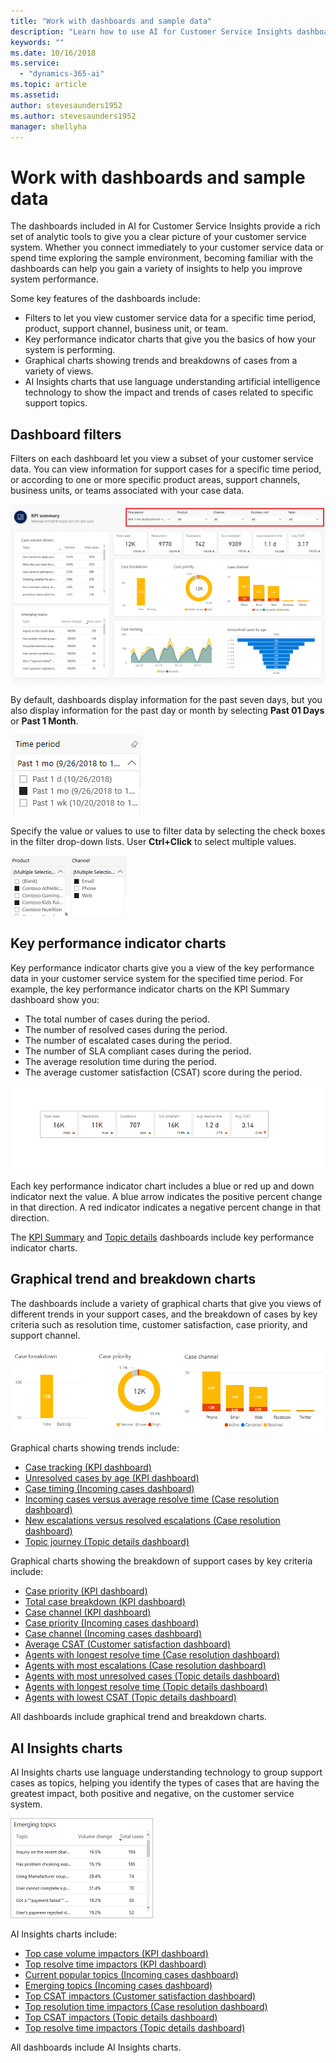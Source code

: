```yaml
---
title: "Work with dashboards and sample data"
description: "Learn how to use AI for Customer Service Insights dashboards and sample data."
keywords: ""
ms.date: 10/16/2018
ms.service:
  - "dynamics-365-ai"
ms.topic: article
ms.assetid: 
author: stevesaunders1952
ms.author: stevesaunders1952
manager: shellyha
---
```


# Work with dashboards and sample data

The dashboards included in AI for Customer Service Insights provide a rich set of analytic tools to give you a clear picture of your customer service system. Whether you connect immediately to your customer service data or spend time exploring the sample environment, becoming familiar with the dashboards can help you gain a variety of insights to help you improve system performance.

Some key features of the dashboards include:

* Filters to let you view customer service data for a specific time period, product, support channel, business unit, or team.
* Key performance indicator charts that give you the basics of how your system is performing.
* Graphical charts showing trends and breakdowns of cases from a variety of views.
* AI Insights charts that use language understanding artificial intelligence technology to show the impact and trends of cases related to specific support topics.

## Dashboard filters

Filters on each dashboard let you view a subset of your customer service data. You can view information for support cases for a specific time period, or according to one or more specific product areas, support channels, business units, or teams associated with your case data.

![Dashboard Filters](media/ai-csi-filters.png)

By default, dashboards display information for the past seven days, but you also display information for the past day or month by selecting **Past 01 Days** or **Past 1 Month**.

![Time Period Filter](media/ai-csi-time-period-filter.png)

Specify the value or values to use to filter data by selecting the check boxes in the filter drop-down lists. User **Ctrl+Click** to select multiple values.

![Filter Values](media/ai-csi-filter-values.png)

## Key performance indicator charts

Key performance indicator charts give you a view of the key performance data in your customer service system for the specified time period. For example, the key performance indicator charts on the KPI Summary dashboard show you:

* The total number of cases during the period.
* The number of resolved cases during the period.
* The number of escalated cases during the period.
* The number of SLA compliant cases during the period.
* The average resolution time during the period.
* The average customer satisfaction (CSAT) score during the period.

![KPI summary charts](media/ai-csi-kpi-charts.png)

Each key performance indicator chart includes a blue or red up and down indicator next the value. A blue arrow indicates the positive percent change in that direction. A red indicator indicates a negative percent change in that direction.

The [KPI Summary](ai-csi-dash-kpi-summary) and [Topic details](ai-csi-dash-topic-details) dashboards include key performance indicator charts.

## Graphical trend and breakdown charts

The dashboards include a variety of graphical charts that give you views of different trends in your support cases, and the breakdown of cases by key criteria such as resolution time, customer satisfaction, case priority, and support channel.

![Graphical charts](media/ai-csi-graphical-charts.png)

Graphical charts showing trends include:

* [Case tracking (KPI dashboard)](ai-csi-dash-kpi-summary#case-tracking-chart)
* [Unresolved cases by age (KPI dashboard)](ai-csi-dash-kpi-summary#unresolved-cases-by-age-chart)
* [Case timing (Incoming cases dashboard)](ai-csi-dash-incoming-cases#case-timing-chart)
* [Incoming cases versus average resolve time (Case resolution dashboard)](ai-csi-dash-case-resolutions#incoming-cases-versus-average-resolve-time-chart)
* [New escalations versus resolved escalations (Case resolution dashboard)](ai-csi-dash-case-resolutions#new-escalations-versus-resolved-escalations-chart)
* [Topic journey (Topic details dashboard)](ai-csi-topic-details#topic-journey-chart)

Graphical charts showing the breakdown of support cases by key criteria include:

* [Case priority (KPI dashboard)](ai-csi-dash-kpi-summary#case-priority-chart)
* [Total case breakdown (KPI dashboard)](ai-csi-dash-kpi-summary#case-priority-chart#total-case-breakdown-chart)
* [Case channel (KPI dashboard)](ai-csi-dash-kpi-summary#case-channels-chart)
* [Case priority (Incoming cases dashboard)](ai-csi-dash-incoming-cases#case-priority-chart)
* [Case channel (Incoming cases dashboard)](ai-csi-dash-incoming-cases#case-channels-chart)
* [Average CSAT (Customer satisfaction dashboard)](ai-csi-dash-CSAT#average-csat-chart)
* [Agents with longest resolve time (Case resolution dashboard)](ai-csi-dash-case-resolutions#agents-with-longest-resolve-time-chart)
* [Agents with most escalations (Case resolution dashboard)](ai-csi-dash-case-resolutions#agents-with-most-escalations-chart)
* [Agents with most unresolved cases (Topic details dashboard)](ai-csi-topic-details#agents-with-most-unresolved-cases-chart)
* [Agents with longest resolve time (Topic details dashboard)](ai-csi-topic-details#agents-with-longest-resolve-time-chart)
* [Agents with lowest CSAT (Topic details dashboard)](ai-csi-topic-details#agents-with-lowest-csat-chart)

All dashboards include graphical trend and breakdown charts.

## AI Insights charts

AI Insights charts use language understanding technology to group support cases as topics, helping you identify the types of cases that are having the greatest impact, both positive and negative, on the customer service system.

![Top resolve time impactors](media/ai-csi-top-resolve-time.png)

AI Insights charts include:

* [Top case volume impactors (KPI dashboard)](ai-csi-dash-kpi-summary#top-case-volume-impactors-chart)
* [Top resolve time impactors (KPI dashboard)](ai-csi-dash-kpi-summary#top-resolve-time-impactors-chart)
* [Current popular topics (Incoming cases dashboard)](ai-csi-dash-incoming-cases#current-popular-topics-chart)
* [Emerging topics (Incoming cases dashboard)](ai-csi-dash-incoming-cases#emerging-topics-chart)
* [Top CSAT impactors (Customer satisfaction dashboard)](ai-csi-dash-CSAT#top-csat-impactors-chart)
* [Top resolution time impactors (Case resolution dashboard)](ai-csi-dash-case-resolution#top-resolution-time-impactors)
* [Top CSAT impactors (Topic details dashboard)](ai-csi-dash-topic-details#top-csat-impactors-chart)
* [Top resolve time impactors (Topic details dashboard)](ai-csi-dash-topic-details#top-resolve-time-impactors-chart)

All dashboards include AI Insights charts.
